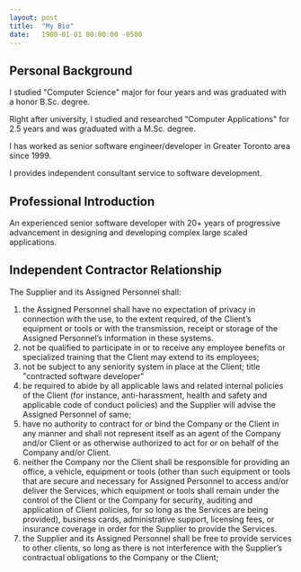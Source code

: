```yaml
---
layout: post
title:  "My Bio"
date:   1900-01-01 00:00:00 -0500
---
```


## Personal Background

I studied "Computer Science" major for four years and was graduated with a honor B.Sc. degree.

Right after university, I studied and researched "Computer Applications" for 2.5 years and was graduated with a M.Sc. degree. 

I has worked as senior software engineer/developer in Greater Toronto area since 1999. 

I provides independent consultant service to software development.  


## Professional Introduction

An experienced senior software developer with 20+ years of progressive advancement in designing and developing complex large scaled applications.


## Independent Contractor Relationship 

The Supplier and its Assigned Personnel shall: 
1. the Assigned Personnel shall have no expectation of privacy in connection with the use, to the
extent required, of the Client’s equipment or tools or with the transmission, receipt or storage of the Assigned
Personnel’s information in these systems.
2. not be qualified to participate in or to receive any employee benefits or specialized training that the Client may extend to its employees; 
3. not be subject to any seniority system in place at the Client; title "contracted software developer"
4. be required to abide by all applicable laws and related internal policies of the Client (for instance, anti-harassment, health and safety and applicable code of conduct policies) and the Supplier will advise the Assigned Personnel of same; 
5. have no authority to contract for or bind the Company or the Client in any manner and shall not represent itself as an
agent of the Company and/or Client or as otherwise authorized to act for or on behalf of the Company and/or
Client. 
6. neither the Company nor the Client shall be responsible for providing an office, a vehicle, equipment or tools (other than such equipment or tools that are secure and necessary for Assigned Personnel to access and/or deliver the Services, which equipment or tools shall remain under the control of the Client or the Company for security, auditing and application of Client policies, for so long as the Services are being provided), business cards, administrative support, licensing fees, or insurance coverage in
order for the Supplier to provide the Services. 
7. the Supplier and its Assigned Personnel shall be free to provide services to other clients, so long as there is not interference with the Supplier’s contractual obligations to the Company or the Client; 

